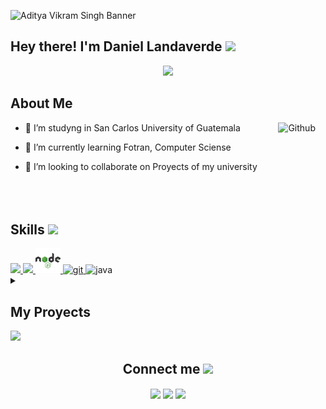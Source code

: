![Aditya Vikram Singh Banner](https://i.postimg.cc/Pr9txhdf/Profile.png)

<h2>Hey there! I'm Daniel Landaverde <img src="https://github.com/abdoachhoubi/abdoachhoubi/blob/main/gifs/Hi.gif" width="30"></h2>
<p align="center">
  <a href="https://github.com/CodeWhiteWeb/CodeWhiteWeb"><img src="https://readme-typing-svg.herokuapp.com?color=%238D6798&center=true&vCenter=true&lines=Welcome+to+my+Github;I+am+a+university+student;San+Carlos+of+Guatemala+University;"></a>
</p>


<h2> About Me </h2>

<img width="15%" align="right" alt="Github" src="https://i.postimg.cc/Kzqhv3Mp/programming.gif" />

- 🔭 I’m studyng in San Carlos University of Guatemala
  
- 🌱 I’m currently learning Fotran, Computer Sciense 
  
- 👯 I’m looking to collaborate on Proyects of my university
<br><br><br><br>
<h2> Skills <img src = "https://media2.giphy.com/media/QssGEmpkyEOhBCb7e1/giphy.gif?cid=ecf05e47a0n3gi1bfqntqmob8g9aid1oyj2wr3ds3mg700bl&rid=giphy.gif" width = 32px> </h2>
<a href= https://github.com/Aditya664?tab=repositories&q=&type=&language=python&sort= > <img width ='32px' src ='https://raw.githubusercontent.com/rahulbanerjee26/githubAboutMeGenerator/main/icons/python.svg'> </a>
<a href= https://github.com/Aditya664?tab=repositories&q=&type=&language=html&sort= > <img width ='32px' src ='https://raw.githubusercontent.com/rahulbanerjee26/githubAboutMeGenerator/main/icons/html.svg'> </a>
<a href="https://nodejs.org" target="_blank" rel="noreferrer"> <img src="https://raw.githubusercontent.com/devicons/devicon/master/icons/nodejs/nodejs-original-wordmark.svg" alt="nodejs" width="40" height="40"/> </a>
<a href="https://git-scm.com/" target="_blank" rel="noreferrer"> <img src="https://www.vectorlogo.zone/logos/git-scm/git-scm-icon.svg" alt="git" width="40" height="40"/> </a>
<img src="https://cdn.iconscout.com/icon/free/png-128/java-2038875-1720088.png" alt="java" width="32px">
 <div align="center">
	 
<details><summary align="left"><h2> My Proyects </h2> <picture><img src = "https://github.com/7oSkaaa/7oSkaaa/blob/main/Images/about_me.gif?raw=true" width = 50px></picture></summary>

----
	
<div>
  <p align="left">
	<a href="https://github.com/LandaverdeGT/IPC1_Proyecto1_202200378">
      		<img src="https://github-readme-stats.vercel.app/api/pin/?username=LandaverdeGT&repo=IPC1_Proyecto1_202200378&theme=tokyonight" alt="GitHub Stats" />
    	</a>
	<a href="https://github.com/LandaverdeGT/-IPC1_Proyecto2_202200378">
      		<img src="https://github-readme-stats.vercel.app/api/pin/?username=LandaverdeGT&repo=-IPC1_Proyecto2_202200378" alt="GitHub Stats" />
    	</a>
    	<a href="https://github.com/LandaverdeGT/IPC2_ProyectoVJ2024_35/">
      		<img src="https://github-readme-stats.vercel.app/api/pin/?username=LandaverdeGT&repo=IPC2_ProyectoVJ2024_35" alt="GitHub Stats" />
    	</a>
  </p>
</div>
</details>

<h2>Connect me <img src='https://raw.githubusercontent.com/ShahriarShafin/ShahriarShafin/main/Assets/handshake.gif' width="100px"></h2>
<a href = 'https://www.linkedin.com/in/daniel-landaverde-261aa721b/'> <img width = '32px' align= 'center' src="https://raw.githubusercontent.com/rahulbanerjee26/githubAboutMeGenerator/main/icons/linked-in-alt.svg"/></a> 
<a href = 'https://medium.com/@adityadeshmukh7350'> <img width = '32px' align= 'center' src="https://raw.githubusercontent.com/rahulbanerjee26/githubAboutMeGenerator/main/icons/medium.svg"/></a> 
<a href = 'https://www.github.com/LandaverdeGT'> <img width = '32px' align= 'center' src="https://raw.githubusercontent.com/rahulbanerjee26/githubAboutMeGenerator/main/icons/github.svg"/></a>
</div>
  
